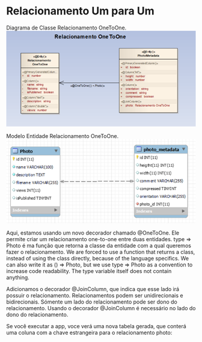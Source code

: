 # Relacionamento Um para Um 
> 
Diagrama de Classe Relacionamento OneToOne.
![This is a alt text.](/image/Diagrama_Classe_OnetoOne.png "Relacionamento OneToOne.")
>
>
Modelo Entidade Relacionamento OneToOne.
![This is a alt text.](/image/MER_OneToOne.png "Relacionamento OneToOne.")
>
>
Aqui, estamos usando um novo decorador chamado @OneToOne. Ele permite criar um relacionamento one-to-one entre duas entidades. type => Photo é ma função que retorna a classe da entidade com a qual queremos fazer o relacionamento. We are forced to use a function that returns a class, instead of using the class directly, because of the language specifics. We can also write it as () => Photo, but we use type => Photo as a convention to increase code readability. The type variable itself does not contain anything.

Adicionamos o decorador @JoinColumn, que indica que esse lado irá possuir o relacionamento. Relacionamentos podem ser unidirecionais e bidirecionais. Sómente um lado do relacionamento pode ser dono do relacionamento. Usando o decorador @JoinColumn é necessário no lado do dono do relacionamento. 

Se você executar a app, voce verá uma nova tabela gerada, que conterá uma coluna com a chave estrangeira para o relacionamento photo:

>